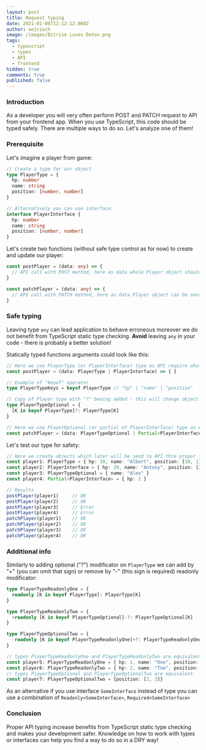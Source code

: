 ```yaml
---
layout: post
title: Request typing
date: 2021-01-06T12:12:12.000Z
author: wojciech
image: /images/Bitrise Loves Detox.png
tags:
  - typescript
  - types
  - API
  - frontend
hidden: true 
comments: true 
published: false
---
```


### Introduction

As a developer you will very often perform POST and PATCH request to API from your frontend app. When you use
TypeScript, this code should be typed safely. There are multiple ways to do so. Let's analyze one of them!

### Prerequisite

Let's imagine a player from game:

```typescript
// Create a type for our object
type PlayerType = {
  hp: number
  name: string
  position: [number, number]
}

// Alternatively you can use interface:
interface PlayerInterface {
  hp: number
  name: string
  position: [number, number]
}
```

Let's create two functions (without safe type control as for now) to create and update our player:

```typescript
const postPlayer = (data: any) => {
  // API call with POST method, here as data whole Player object should be sent. 
}

const patchPlayer = (data: any) => {
  // API call with PATCH method, here as data Player object can be sent as a whole or partialy. 
}
```

### Safe typing

Leaving type `any` can lead application to behave erroneous moreover we do not benefit from TypeScript static type
checking. **Avoid** leaving `any` in your code - there is probably a better solution!

Statically typed functions arguments could look like this:

```typescript
// Here we use PlayerType (or PlayerInterface) type as API require whole object 
const postPlayer = (data: PlayerType | PlayerInterface) => { }

// Example of "keyof" operator
type PlayerTypeKeys = keyof PlayerType // "hp" | "name" | "position"

// Copy of Player type with "?" beeing added - this will change object properties to be optional
type PlayerTypeOptional = {
  [K in keyof PlayerType]?: PlayerType[K]
}

// Here we use PlayerOptional (or partial of PlayerInterface) type as API does not require whole object
const patchPlayer = (data: PlayerTypeOptional | Partial<PlayerInterface>) => { }
```

Let's test our type for safety:

```typescript
// Here we create objects which later will be send to API thre proper functions
const player1: PlayerType = { hp: 10, name: "Albert", position: [10, 1] }
const player2: PlayerInterface = { hp: 20, name: "Antony", position: [2, 20] }
const player3: PlayerTypeOptional = { name: "Alex" }
const player4: Partial<PlayerInterface> = { hp: 2 }

// Results
postPlayer(player1)     // OK
postPlayer(player2)     // OK
postPlayer(player3)     // Error
postPlayer(player4)     // Error
patchPlayer(player1)    // OK 
patchPlayer(player2)    // OK 
patchPlayer(player3)    // OK 
patchPlayer(player4)    // OK
```

### Additional info

Similarly to adding optional ("?") modificator on `PlayerType` we can add by "+" (you can omit that sign) or remove by "-" (this sign is required) readonly modificator:

```typescript
type PlayerTypeReadonlyOne = {
  readonly [K in keyof PlayerType]: PlayerType[K]
}

type PlayerTypeReadonlyTwo = {
  +readonly [K in keyof PlayerTypeOptional]-?: PlayerTypeOptional[K]
}

type PlayerTypeOptionalTwo = {
  -readonly [K in keyof PlayerTypeReadonlyOne]+?: PlayerTypeReadonlyOne[K]
}

// types PlayerTypeReadonlyOne and PlayerTypeReadonlyTwo are equivalent
const player5: PlayerTypeReadonlyOne = { hp: 1, name: "One", position: [1, 1] }
const player6: PlayerTypeReadonlyTwo = { hp: 2, name: "Tne", position: [2, 2] }
// types PlayerTypeOptional and PlayerTypeOptionalTwo are equivalent
const player7: PlayerTypeOptionalTwo = {position: [2, 2]}
```

As an alternative if you use interface `SomeInterface` instead of type you can use a combination of `Readonly<SomeInterface>`, `Required<SomeInterface>`

### Conclusion

Proper API typing increase benefits from TypeScript static type checking and makes your development safer. Knowledge on how to work with types or interfaces can help you find a way to do so in a DRY way!
